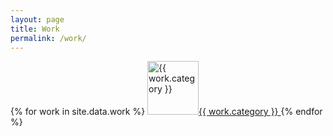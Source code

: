```yaml
---
layout: page
title: Work
permalink: /work/
---
```


{% for work in site.data.work %}
<a href="{{ work.permalink }}"><img src="{{ work.image }}" width="82" height="86" title="{{ work.category }}">{{ work.category }} </a>
{% endfor %}
